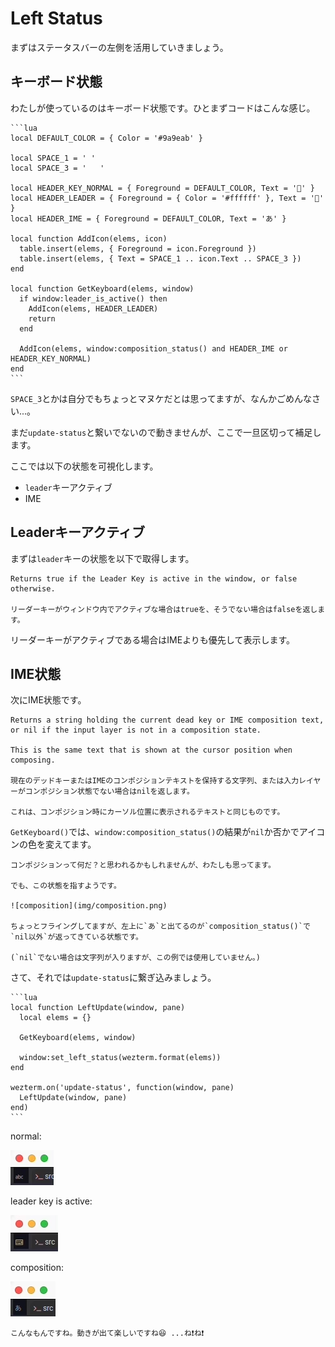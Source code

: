 # Left Status

まずはステータスバーの左側を活用していきましょう。

## キーボード状態
わたしが使っているのはキーボード状態です。ひとまずコードはこんな感じ。

~~~admonish example title="status.lua"
```lua
local DEFAULT_COLOR = { Color = '#9a9eab' }

local SPACE_1 = ' '
local SPACE_3 = '   '

local HEADER_KEY_NORMAL = { Foreground = DEFAULT_COLOR, Text = '' }
local HEADER_LEADER = { Foreground = { Color = '#ffffff' }, Text = '' }
local HEADER_IME = { Foreground = DEFAULT_COLOR, Text = 'あ' }

local function AddIcon(elems, icon)
  table.insert(elems, { Foreground = icon.Foreground })
  table.insert(elems, { Text = SPACE_1 .. icon.Text .. SPACE_3 })
end

local function GetKeyboard(elems, window)
  if window:leader_is_active() then
    AddIcon(elems, HEADER_LEADER)
    return
  end

  AddIcon(elems, window:composition_status() and HEADER_IME or HEADER_KEY_NORMAL)
end
```
~~~

`SPACE_3`とかは自分でもちょっとマヌケだとは思ってますが、なんかごめんなさい...。

まだ`update-status`と繋いでないので動きませんが、ここで一旦区切って補足します。

ここでは以下の状態を可視化します。

- `leader`キーアクティブ
- IME

## Leaderキーアクティブ
まずは`leader`キーの状態を以下で取得します。

```admonish info title="[window:leader_is_active](https://wezfurlong.org/wezterm/config/lua/window/leader_is_active.html)"
Returns true if the Leader Key is active in the window, or false otherwise.

リーダーキーがウィンドウ内でアクティブな場合はtrueを、そうでない場合はfalseを返します。
```

リーダーキーがアクティブである場合はIMEよりも優先して表示します。

## IME状態
次にIME状態です。

```admonish info title="[window:composition_status()](https://wezfurlong.org/wezterm/config/lua/window/composition_status.html)"
Returns a string holding the current dead key or IME composition text, or nil if the input layer is not in a composition state.

This is the same text that is shown at the cursor position when composing.

現在のデッドキーまたはIMEのコンポジションテキストを保持する文字列、または入力レイヤーがコンポジション状態でない場合はnilを返します。

これは、コンポジション時にカーソル位置に表示されるテキストと同じものです。
```
`GetKeyboard()`では、`window:composition_status()`の結果が`nil`か否かでアイコンの色を変えてます。



```admonish note
コンポジションって何だ？と思われるかもしれませんが、わたしも思ってます。

でも、この状態を指すようです。

![composition](img/composition.png)

ちょっとフライングしてますが、左上に`あ`と出てるのが`composition_status()`で`nil以外`が返ってきている状態です。

(`nil`でない場合は文字列が入りますが、この例では使用していません。)
```

さて、それでは`update-status`に繋ぎ込みましょう。

~~~admonish example title="status.lua"
```lua
local function LeftUpdate(window, pane)
  local elems = {}

  GetKeyboard(elems, window)

  window:set_left_status(wezterm.format(elems))
end

wezterm.on('update-status', function(window, pane)
  LeftUpdate(window, pane)
end)
```
~~~

normal:

![key-normal](img/key-normal.png)

leader key is active:

![key-leader](img/key-leader.png)

composition:

![key-ime](img/key-ime.png)

```admonish success
こんなもんですね。動きが出て楽しいですね😆 ...ね❗️ね❗️
```
